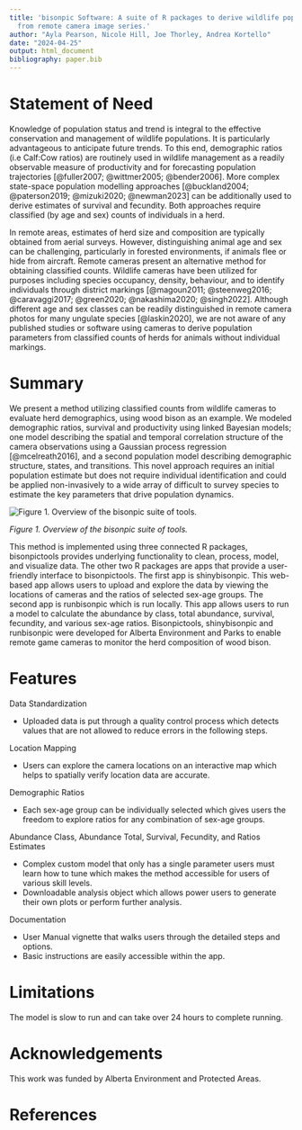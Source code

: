 ```yaml
---
title: 'bisonpic Software: A suite of R packages to derive wildlife population parameters
  from remote camera image series.'
author: "Ayla Pearson, Nicole Hill, Joe Thorley, Andrea Kortello"
date: "2024-04-25"
output: html_document
bibliography: paper.bib
---
```


# Statement of Need

Knowledge of population status and trend is integral to the effective conservation and management of wildlife populations. It is particularly advantageous to anticipate future trends. To this end, demographic ratios (i.e Calf:Cow ratios) are routinely used in wildlife management as a readily observable measure of productivity and for forecasting population trajectories [@fuller2007; @wittmer2005; @bender2006]. More complex state-space population modelling approaches [@buckland2004; @paterson2019; @mizuki2020; @newman2023] can be additionally used to derive estimates of survival and fecundity. Both approaches require classified (by age and sex) counts of individuals in a herd.

In remote areas, estimates of herd size and composition are typically obtained from aerial surveys. However, distinguishing animal age and sex can be challenging, particularly in forested environments, if animals flee or hide from aircraft. Remote cameras present an alternative method for obtaining classified counts. Wildlife cameras have been utilized for purposes including species occupancy, density, behaviour, and to identify individuals through district markings [@magoun2011; @steenweg2016; @caravaggi2017; @green2020; @nakashima2020; @singh2022]. Although different age and sex classes can be readily distinguished in remote camera photos for many ungulate species [@laskin2020], we are not aware of any published studies or software using cameras to derive population parameters from classified counts of herds for animals without individual markings.

# Summary

We present a method utilizing classified counts from wildlife cameras to evaluate herd demographics, using wood bison as an example. We modeled demographic ratios, survival and productivity using linked Bayesian models; one model describing the spatial and temporal correlation structure of the camera observations using a Gaussian process regression [@mcelreath2016], and a second population model describing demographic structure, states, and transitions. This novel approach requires an initial population estimate but does not require individual identification and could be applied non-invasively to a wide array of difficult to survey species to estimate the key parameters that drive population dynamics.

![](figures/bisonpicwriteup-diagram.png "Figure 1. Overview of the bisonpic suite of tools.")

*Figure 1. Overview of the bisonpic suite of tools.*

This method is implemented using three connected R packages, bisonpictools provides underlying functionality to clean, process, model, and visualize data. The other two R packages are apps that provide a user-friendly interface to bisonpictools. The first app is shinybisonpic. This web-based app allows users to upload and explore the data by viewing the locations of cameras and the ratios of selected sex-age groups. The second app is runbisonpic which is run locally. This app allows users to run a model to calculate the abundance by class, total abundance, survival, fecundity, and various sex-age ratios. Bisonpictools, shinybisonpic and runbisonpic were developed for Alberta Environment and Parks to enable remote game cameras to monitor the herd composition of wood bison.

# Features

Data Standardization

-   Uploaded data is put through a quality control process which detects values that are not allowed to reduce errors in the following steps.

Location Mapping

-   Users can explore the camera locations on an interactive map which helps to spatially verify location data are accurate.

Demographic Ratios

-   Each sex-age group can be individually selected which gives users the freedom to explore ratios for any combination of sex-age groups.

Abundance Class, Abundance Total, Survival, Fecundity, and Ratios Estimates

-   Complex custom model that only has a single parameter users must learn how to tune which makes the method accessible for users of various skill levels.
-   Downloadable analysis object which allows power users to generate their own plots or perform further analysis.

Documentation

-   User Manual vignette that walks users through the detailed steps and options.
-   Basic instructions are easily accessible within the app.

# Limitations

The model is slow to run and can take over 24 hours to complete running.

# Acknowledgements

This work was funded by Alberta Environment and Protected Areas.

# References
